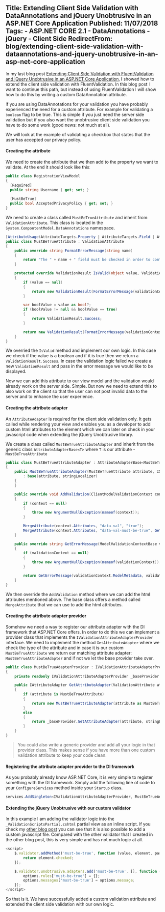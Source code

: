 Title: Extending Client Side Validation with DataAnnotations and jQuery Unobtrusive in an ASP.NET Core Application
Published: 11/07/2018
Tags: 
    - ASP.NET CORE 2.1
    - DataAnnotations
    - jQuery
    - Client Side
RedirectFrom: blog/extending-client-side-validation-with-dataannotations-and-jquery-unobtrusive-in-an-asp-net-core-application
---

In my last blog post [Extending Client Side Validation with FluentValidation and jQuery Unobtrusive in an ASP.NET Core Application](https://ml-software.ch/blog/extending-client-side-validation-with-fluentvalidation-and-jquery-unobtrusive-in-an-asp-net-core-application), I showed how to extend the client side validation with FluentValidation. In this blog post I want to continue this path, but instead of using FluentValidation I will show how to do this by writing a custom DataAnnotation attribute.

If you are using DataAnnotations for your validation you have probably experienced the need for a custom attribute. For example for validating a `boolean` flag to be true. This is simple if you just need the server side validation but if you also want the unobtrusive client side validation you have to do some work (good news: not much at all).

We will look at the example of validating a checkbox that states that the user has accepted our privacy policy.

#### Creating the attribute
We need to create the attribute that we then add to the property we want to validate. At the end it should look like this:

```cs
public class RegistrationViewModel
{
  [Required]
  public string Username { get; set; }
	
  [MustBeTrue]
  public bool AcceptedPrivacyPolicy { get; set; }
}
```

We need to create a class called `MustBeTrueAttribute` and inherit from `ValidationAttribute`. This class is located in the `System.CompontentModel.DataAnnotations` namespace.

```cs
[AttributeUsage(AttributeTargets.Property | AttributeTargets.Field | AttributeTargets.Parameter, AllowMultiple = false)]
public class MustBeTrueAttribute : ValidationAttribute
{
    public override string FormatErrorMessage(string name)
    {
        return "The " + name + " field must be checked in order to continue.";
    }

    protected override ValidationResult IsValid(object value, ValidationContext validationContext)
    {
        if (value == null)
        {
            return new ValidationResult(FormatErrorMessage(validationContext.DisplayName));
        }

        var boolValue = value as bool?;
        if (boolValue != null && boolValue == true)
        {
            return ValidationResult.Success;
        }

        return new ValidationResult(FormatErrorMessage(validationContext.DisplayName));
    }
}
```

We overried the `IsValid` method and implement our own logic. In this case we check if the value is a boolean and if it is true then we return a `ValidationResult.Success`. In case the validation logic failed we create a new `ValidationResult` and pass in the error message we would like to be displayed.

Now we can add this attribute to our view model and the validation would already work on the server side. Simple. But now we need to extend this to also work on the client so that the user can not post invalid data to the server and to enhance the user experience.

#### Creating the attribute adapter
An `AttributeAdapter` is required for the client side validation only. It gets called while rendering your view and enables you as a developer to add custom html attributes to the element which we can later on check in your javascript code when extending the jQuery Unobtrusive library.

We create a class called `MustBeTrueAttributeAdapter` and inherit from the generic class `AttributeAdapterBase<T>` where `T` is our attribute - `MustBeTrueAttribute`  

```cs
public class MustBeTrueAttributeAdapter : AttributeAdapterBase<MustBeTrueAttribute>
{
    public MustBeTrueAttributeAdapter(MustBeTrueAttribute attribute, IStringLocalizer stringLocalizer)
        : base(attribute, stringLocalizer)
    {
    }

    public override void AddValidation(ClientModelValidationContext context)
    {
        if (context == null)
        {
            throw new ArgumentNullException(nameof(context));
        }

        MergeAttribute(context.Attributes, "data-val", "true");
        MergeAttribute(context.Attributes, "data-val-must-be-true", GetErrorMessage(context));
    }

    public override string GetErrorMessage(ModelValidationContextBase validationContext)
    {
        if (validationContext == null)
        {
            throw new ArgumentNullException(nameof(validationContext));
        }

        return GetErrorMessage(validationContext.ModelMetadata, validationContext.ModelMetadata.GetDisplayName());
    }
}
```

We then override the `AddValidation` method where we can add the html attributes mentioned above. The base class offers a method called `MergeAttribute` that we can use to add the html attributes.

#### Creating the attribute adapter provider
Somehow we need a way to register our attribute adapter with the DI framework that ASP.NET Core offers. In order to do this we can implement a provider class that implements the `IValidationAttributeAdapterProvider` interface. We need to implement the method `GetAttributeAdapter` where we check the type of the attribute and in case it is our custom `MustBeTrueAttribute` we return our matching attribute adapter: `MustBeTrueAttributeAdapter` and if not we let the base provider take over.

```cs
public class MustBeTrueAdapterProvider : IValidationAttributeAdapterProvider
{
    private readonly IValidationAttributeAdapterProvider _baseProvider = new ValidationAttributeAdapterProvider();

    public IAttributeAdapter GetAttributeAdapter(ValidationAttribute attribute, IStringLocalizer stringLocalizer)
    {
        if (attribute is MustBeTrueAttribute)
        {
            return new MustBeTrueAttributeAdapter(attribute as MustBeTrueAttribute, stringLocalizer);
        }
        else
        {
            return _baseProvider.GetAttributeAdapter(attribute, stringLocalizer);
        }
    }
}
```

> You could also write a generic provider and add all your logic in that provider class. This makes sense if you have more than one custom validation attribute to keep your code clean.

#### Registering the attribute adapter provider to the DI framework
As you probably already know ASP.NET Core, it is very simple to register something with the DI framework. Simply add the following line of code to your `ConfigureServices` method inside your `Startup` class.

```cs
services.AddSingleton<IValidationAttributeAdapterProvider, MustBeTrueAdapterProvider>();
```

#### Extending the jQuery Unobtrusive with our custom validator
In this example I am adding the validator logic into the `_ValidationScriptsPartial.cshtml` partial view as an inline script. If you check my [other blog post](https://ml-software.ch/blog/extending-client-side-validation-with-fluentvalidation-and-jquery-unobtrusive-in-an-asp-net-core-application) you can see that it is also possible to add a custom javascript file. Compared with the other validator that I created in the other blog post, this is very simple and has not much logic at all.

```js
<script>
    $.validator.addMethod('must-be-true', function (value, element, params) {
        return element.checked;
    });

    $.validator.unobtrusive.adapters.add('must-be-true', [], function (options) {
        options.rules['must-be-true'] = {};
        options.messages['must-be-true'] = options.message;
    });
</script>
```

So that is it. We have successfully added a custom validation attribute and extended the client side validation with our own logic.